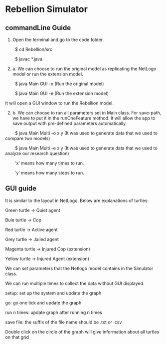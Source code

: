 # Rebellion Simulator

## commandLine Guide 

1. Open the terminal and go to the code folder.

&nbsp; &nbsp; &nbsp; &nbsp; $ cd Rebellion/src

&nbsp; &nbsp; &nbsp; &nbsp; $ javac *.java

2. a. We can choose to run the original model as replicating the NetLogo model or run the extension model.

&nbsp; &nbsp; &nbsp; &nbsp; $ java Main GUI -o  (Run the original model)

&nbsp; &nbsp; &nbsp; &nbsp; $ java Main GUI -e  (Run the extension model)

It will open a GUI window to run the Rebellion model.

2. b.  We can choose to run all parameters set in Main class. For save-path, we have to put it in the runOneFeature method. It will allow the app to save output with pre-defined parameters automatically.

&nbsp; &nbsp; &nbsp; &nbsp; $ java Main Multi -o x y    (It was used to generate data that we used to compare two models) 

&nbsp; &nbsp; &nbsp; &nbsp; $ java Main Multi -e x y   (It was used to generate data that we used to analyze our research question) 

&nbsp; &nbsp; &nbsp; &nbsp; ‘x’ means how many times to run.

&nbsp; &nbsp; &nbsp; &nbsp; ‘y’ means how many steps to run.

## GUI guide

It is similar to the layout in NetLogo. Below are explanations of turtles:

Green turtle	 -> Quiet agent

Bule turtle	 -> Cop

Red turtle	 -> Active agent

Grey turtle 	 -> Jailed agent

Magenta turtle -> Injured Cop (extension)

Yellow turtle	 -> Injured Agent (extension)


We can set parameters that the Netlogo model contains in the Simulator class.

We can run multiple times to collect the data without GUI displayed.

setup: set up the system and update the graph

go: go one tick and update the graph

run n times: update graph after running n times

save file: the suffix of the file name should be .txt or .csv

Double click on the circle of the graph will give information about all turtles on that grid
